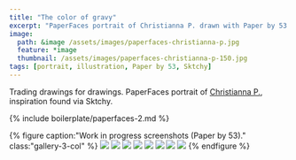 ```yaml
---
title: "The color of gravy"
excerpt: "PaperFaces portrait of Christianna P. drawn with Paper by 53 on an iPad."
image: 
  path: &image /assets/images/paperfaces-christianna-p.jpg 
  feature: *image
  thumbnail: /assets/images/paperfaces-christianna-p-150.jpg
tags: [portrait, illustration, Paper by 53, Sktchy]
---
```


Trading drawings for drawings. PaperFaces portrait of [Christianna P.](http://sktchy.com/wkGeKD), inspiration found via Sktchy.

{% include boilerplate/paperfaces-2.md %}

{% figure caption:"Work in progress screenshots (Paper by 53)." class:"gallery-3-col" %}
[![](/assets/images/paperfaces-christianna-p-process-1-600.jpg)](/assets/images/paperfaces-christianna-p-process-1-lg.jpg)
[![](/assets/images/paperfaces-christianna-p-process-2-600.jpg)](/assets/images/paperfaces-christianna-p-process-2-lg.jpg)
[![](/assets/images/paperfaces-christianna-p-process-3-600.jpg)](/assets/images/paperfaces-christianna-p-process-3-lg.jpg)
[![](/assets/images/paperfaces-christianna-p-process-4-600.jpg)](/assets/images/paperfaces-christianna-p-process-4-lg.jpg)
[![](/assets/images/paperfaces-christianna-p-process-5-600.jpg)](/assets/images/paperfaces-christianna-p-process-5-lg.jpg)
[![](/assets/images/paperfaces-christianna-p-process-6-600.jpg)](/assets/images/paperfaces-christianna-p-process-6-lg.jpg)
[![](/assets/images/paperfaces-christianna-p-process-7-600.jpg)](/assets/images/paperfaces-christianna-p-process-7-lg.jpg)
[![](/assets/images/paperfaces-christianna-p-process-8-600.jpg)](/assets/images/paperfaces-christianna-p-process-8-lg.jpg)
{% endfigure %}

